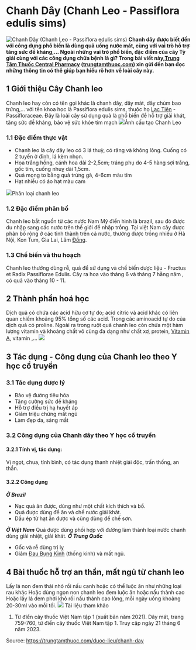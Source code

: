 # Chanh Dây (Chanh Leo - Passiflora edulis sims)

![Chanh Dây \(Chanh Leo - Passiflora edulis sims\)](https://trungtamthuoc.com/images/others/chanh-leo-1-1651.jpg)
**Chanh dây được biết đến với công dụng phổ biến là dùng quả uống nước mát, cùng với vai trò hỗ trợ tăng sức đề kháng,... Ngoài những vai trò phổ biến, đặc điểm của cây Tỳ giải cùng với các công dụng chữa bệnh là gì? Trong bài viết này,[Trung Tâm Thuốc Central Pharmacy](https://trungtamthuoc.com/ "Trung Tâm Thuốc Central Pharmacy") ([trungtamthuoc.com](https://trungtamthuoc.com/ "trungtamthuoc.com")) xin gửi đến bạn đọc những thông tin có thể giúp bạn hiểu rõ hơn về loài cây này.**
##  1 Giới thiệu Cây Chanh leo
Chanh leo hay còn có tên gọi khác là chanh dây, dây mát, dây chùm bao trứng,... với tên khoa học là Passiflora edulis sims, thuộc họ [Lạc Tiên](https://trungtamthuoc.com/hoat-chat/lac-tien "Lạc Tiên") - Passifloraceae.
Đây là loài cây sử dụng quả là phổ biến để hỗ trợ giải khát, tăng sức đề kháng, bảo vệ sức khỏe tim mạch
![](https://trungtamthuoc.com/images/item/chanh-leo-3.jpg)Ảnh cấu tạo Chanh Leo
### 1.1 Đặc điểm thực vật
  * Chanh leo là cây dây leo có 3 lá thuỳ, có răng và không lông. Cuống có 2 tuyến ở đỉnh, lá kèm nhọn. 
  * Hoa trắng hồng, cánh hoa dài 2-2,5cm; tráng phụ do 4-5 hàng sợi trắng, gốc tím, cuống nhuỵ dài 1,5cm.
  * Quả mọng to bằng quả trứng gà, 4-6cm màu tím
  * Hạt nhiều có áo hạt màu cam


![](https://trungtamthuoc.com/images/item/chanh-leo-2.jpg)Phân loại chanh leo
### 1.2 Đặc điểm phân bố
Chanh leo bắt nguồn từ các nước Nam Mỹ điển hình là brazil, sau đó được du nhập sang các nước trên thế giới để nhập trồng.
Tại việt Nam cây được phân bố rộng ở các tỉnh thành trên cả nước, thường được trồng nhiều ở Hà Nội, Kon Tum, Gia Lai, Lâm [Đồng](https://trungtamthuoc.com/hoat-chat/dong "Đồng").
### 1.3 Chế biến và thu hoạch
Chanh leo thưởng dùng rễ, quả để sử dụng và chế biến dược liệu - Fructus et Radix Passiflorae Edulis. Cây ra hoa vào tháng 6 và tháng 7 hằng năm , có quả vào tháng 10 - 11.
##  2 Thành phần hoá học
Dịch quả có chứa các acid hữu cơ tự do; acid citric và acid khác có liên quan chiếm khoảng 95% tổng số các acid. Trong các aminoacid tự do của dịch quả có proline.
Ngoài ra trong ruột quả chanh leo còn chứa một hàm lượng vitamin và khoáng chất vô cùng đa dạng như chất xơ, protein, [Vitamin A](https://trungtamthuoc.com/hoat-chat/vitamin-a "Vitamin A"), vitamin ,…
![](https://trungtamthuoc.com/images/item/chanh-leo-4.jpg)
##  3 Tác dụng - Công dụng của Chanh leo theo Y học cổ truyền
### 3.1 Tác dụng dược lý
  * Bảo vệ đường tiêu hóa
  * Tăng cường sức đề kháng
  * Hỗ trợ điều trị hạ huyết áp
  * Giảm triệu chứng mất ngủ
  * Làm đẹp da, sáng mắt


### 3.2 Công dụng của Chanh dây theo Y học cổ truyền
#### 3.2.1 Tính vị, tác dụng: 
Vị ngọt, chua, tính bình, có tác dụng thanh nhiệt giải độc, trấn thống, an thần.
#### 3.2.2 Công dụng
_**Ở Brazil**_
  * Nạc quả ăn được, dùng như một chất kích thích và bổ.
  * Quả được dùng để ăn và chế nước giải khát. 
  * Dầu ép từ hạt ăn được và cũng dùng để chế sơn.


_**Ở Việt Nam**_
Quả được dùng phối hợp với đường làm thành loại nước chanh dùng giải nhiệt, giải khát.
_**Ở Trung Quốc**_
  * Gốc và rễ dùng trị lỵ
  * Giảm [Đau Bụng Kinh](https://trungtamthuoc.com/bai-viet/cach-dau-bung-kinh-va-phong-tranh-dau-bung-kinh "Đau Bụng Kinh") (thống kinh) và mất ngủ.


##  4 Bài thuốc hỗ trợ an thần, mất ngủ từ chanh leo
Lấy lá non đem thái nhỏ rồi nấu canh hoặc có thể luộc ăn như những loại rau khác
Hoặc dùng ngọn non chanh leo đem luộc ăn hoặc nấu thành cao
Hoặc lấy lá đem phơi khô rồi nấu thành cao lỏng, mỗi ngày uống khoảng 20-30ml vào mỗi tối.
![](https://trungtamthuoc.com/images/item/chanh-leo-5.jpg)
Tài liệu tham khảo
  1. Từ điển cây thuốc Việt Nam tập 1 (xuất bản năm 2021). Dây mát, trang 759-760, từ điển cây thuốc Việt Nam tập 1. Truy cập ngày 21 tháng 6 năm 2023.




Source: https://trungtamthuoc.com/duoc-lieu/chanh-day